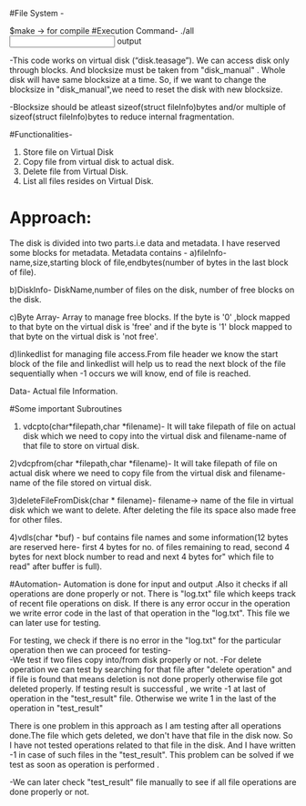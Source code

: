 #File System -  

$make -> for compile
#Execution Command-	./all <input> output



-This code works on virtual disk (“disk.teasage”). We can access disk only through blocks. And blocksize must be taken from "disk_manual" . 
Whole disk will have same blocksize  at a time. So, if we want to change the blocksize in "disk_manual",we need to reset the disk with new blocksize.


-Blocksize should be atleast sizeof(struct fileInfo)bytes and/or multiple of sizeof(struct fileInfo)bytes to reduce internal fragmentation.

#Functionalities-
1) Store file on Virtual Disk 
2) Copy file from virtual disk to actual disk.
3) Delete file from Virtual Disk.
4) List all files resides on Virtual Disk.

# Approach:

The disk is divided into two parts.i.e data and metadata. I have reserved some blocks for metadata.
Metadata contains - 
a)fileInfo- name,size,starting block of file,endbytes(number of bytes in the last block of file).

b)DiskInfo- DiskName,number of files on the disk, number of free blocks on the disk.

c)Byte Array- Array to manage free blocks. If the byte is '0' ,block mapped to that byte on the virtual disk is 'free' and if the byte is '1' 
block mapped to that byte on the virtual disk is 'not free'.

d)linkedlist for managing file access.From file header we know the start block of the file and linkedlist will help us to read the next block of the file sequentially when -1 occurs we will know, end of file is reached. 

Data- Actual file Information.

#Some important Subroutines
1) vdcpto(char*filepath,char *filename)- It will take filepath of file on actual disk which we need to copy into the virtual disk and 
 filename-name of that file to store on virtual disk.

2)vdcpfrom(char *filepath,char *filename)- It will take filepath of file on actual disk where we need to copy file from the virtual disk and 
 filename-name of the file stored on virtual disk.

3)deleteFileFromDisk(char * filename)- filename-> name of the file in virtual disk which we want to delete.
After deleting the file its space also made free for other files.

4)vdls(char *buf) - buf contains file names and some information(12 bytes are reserved here- first 4 bytes for no. of files remaining to read,   second 4 bytes for next block number to read and next 4 bytes for" which file to read" after buffer is full).


#Automation- 
Automation is done for input and output .Also it checks if all operations are done properly or not.
There is "log.txt"  file which keeps track of recent file operations on disk. If there is any error occur in the operation we write error code in the last of that operation in the "log.txt". This file we can later use for testing.

For testing, we check if there is no error in the "log.txt" for the particular operation then we can proceed for testing-  
-We test if two files copy into/from disk properly or not. 
-For delete operation we can test by  searching for that file after "delete operation" and if file is found that means deletion is not done properly otherwise file got deleted properly.
If testing result is successful , we write -1 at last of operation in the "test_result" file. Otherwise we write 1 in the last of the operation in "test_result"

There is one problem in this approach as I am testing  after all operations done.The file which gets deleted, we don't have that file in the  disk now. So I have not tested operations related to that file in the disk. And I have written -1 in case of such files in the "test_result". This problem can be solved if we test as soon as operation is performed .

-We can later check "test_result" file manually to see if all file operations are done properly or not.

 









